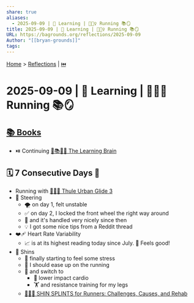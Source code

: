 ```yaml
---
share: true
aliases:
  - 2025-09-09 | 🧠 Learning | 🏃🏼‍♀️ Running 📚🪞
title: 2025-09-09 | 🧠 Learning | 🏃🏼‍♀️ Running 📚🪞
URL: https://bagrounds.org/reflections/2025-09-09
Author: "[[bryan-grounds]]"
tags:
---
```

[Home](../index.md) > [Reflections](./index.md) | [⏮️](./2025-09-08.md)  
# 2025-09-09 | 🧠 Learning | 🏃🏼‍♀️ Running 📚🪞  
## [📚 Books](../books/index.md)  
- ⏯️ Continuing [🧠📚💡🧩 The Learning Brain](../books/the-learning-brain.md)  
  
## 🗓️ 7 Consecutive Days 🎉  
- Running with [👶🏃🌆 Thule Urban Glide 3](../products/thule-urban-glide-3.md)  
- 🧭 Steering  
    - 🌪️ on day 1, felt unstable  
    - ✅ on day 2, I locked the front wheel the right way around  
    - 🙌 and it's handled very nicely since then  
    - 💡 I got some nice tips from a Reddit thread  
- ❤️‍🩹 Heart Rate Variability  
    - 📈 is at its highest reading today since July. 🎉 Feels good!  
- 🦵 Shins  
    - 🤕 finally starting to feel some stress  
    - 🐢 I should ease up on the running  
    - 🔄 and switch to  
        - 🚴 lower impact cardio  
        - 🏋️ and resistance training for my legs  
    - [🏃🦵🤕 SHIN SPLINTS for Runners: Challenges, Causes, and Rehab](../videos/shin-splints-for-runners-challenges-causes-and-rehab.md)  
